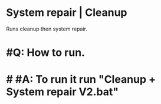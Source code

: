 # System repair | Cleanup
Runs cleanup then system repair.
###
###
# #Q: How to run.
###
###
# # #A: To run it run "Cleanup + System repair  V2.bat"

